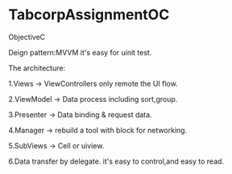 # TabcorpAssignmentOC
ObjectiveC

Deign pattern:MVVM it's easy for uinit test.

The architecture:

1.Views -> ViewControllers only remote the UI flow.

2.ViewModel -> Data process including sort,group.

3.Presenter -> Data binding & request data.

4.Manager -> rebuild a tool with block for networking.

5.SubViews -> Cell or uiview.

6.Data transfer by delegate. it's easy to control,and easy to read.
